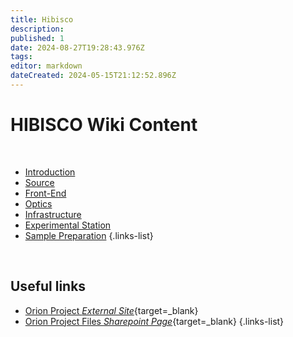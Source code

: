 ```yaml
---
title: Hibisco
description: 
published: 1
date: 2024-08-27T19:28:43.976Z
tags: 
editor: markdown
dateCreated: 2024-05-15T21:12:52.896Z
---
```


# HIBISCO Wiki Content

<br>

- [Introduction](/Orion/Hibisco/hib_intro)
- [Source](/Orion/Hibisco/hib_source)
- [Front-End](/Orion/Hibisco/hib_frontend)
- [Optics](/Orion/Hibisco/hib_optics)
- [Infrastructure](/Orion/Hibisco/hib_infra)
- [Experimental Station](/Orion/Hibisco/hib_exp_station)
- [Sample Preparation](/Orion/Hibisco/hib_sample_prep)
{.links-list}

<br>


## Useful links
- [Orion Project *External Site*](https://cnpem.br/orion/){target=_blank}
- [Orion Project Files *Sharepoint Page*](https://cnpemcamp.sharepoint.com/sites/lnls/projectsII/SitePages/orionbeamlines.aspx){target=_blank}
{.links-list}